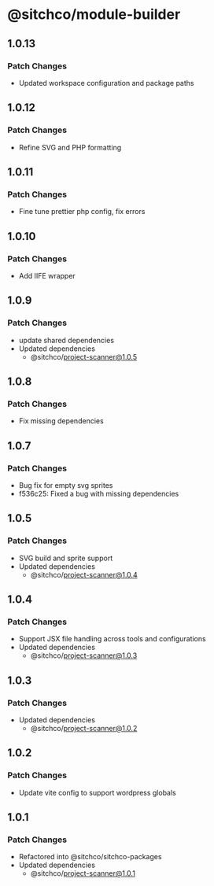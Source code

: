 # @sitchco/module-builder

## 1.0.13

### Patch Changes

- Updated workspace configuration and package paths

## 1.0.12

### Patch Changes

- Refine SVG and PHP formatting

## 1.0.11

### Patch Changes

- Fine tune prettier php config, fix errors

## 1.0.10

### Patch Changes

- Add IIFE wrapper

## 1.0.9

### Patch Changes

- update shared dependencies
- Updated dependencies
    - @sitchco/project-scanner@1.0.5

## 1.0.8

### Patch Changes

- Fix missing dependencies

## 1.0.7

### Patch Changes

- Bug fix for empty svg sprites
- f536c25: Fixed a bug with missing dependencies

## 1.0.5

### Patch Changes

- SVG build and sprite support
- Updated dependencies
    - @sitchco/project-scanner@1.0.4

## 1.0.4

### Patch Changes

- Support JSX file handling across tools and configurations
- Updated dependencies
    - @sitchco/project-scanner@1.0.3

## 1.0.3

### Patch Changes

- Updated dependencies
    - @sitchco/project-scanner@1.0.2

## 1.0.2

### Patch Changes

- Update vite config to support wordpress globals

## 1.0.1

### Patch Changes

- Refactored into @sitchco/sitchco-packages
- Updated dependencies
    - @sitchco/project-scanner@1.0.1
